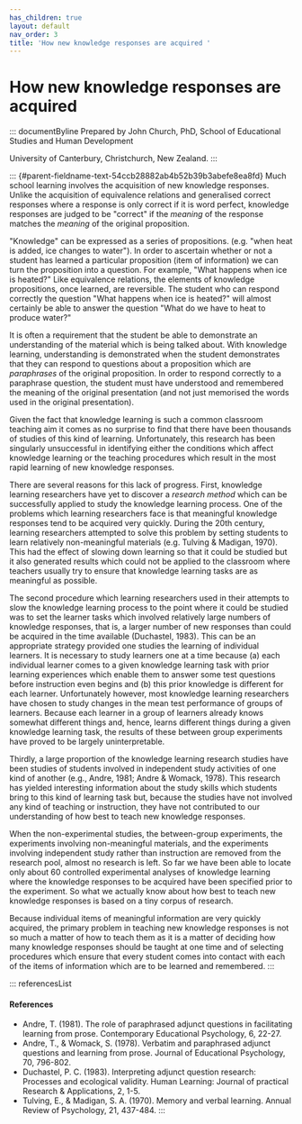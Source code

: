 ```yaml
---
has_children: true
layout: default
nav_order: 3
title: 'How new knowledge responses are acquired '
---
```

# How new knowledge responses are acquired 


::: documentByline
Prepared by John Church, PhD, School of Educational Studies and Human
Development

University of Canterbury, Christchurch, New Zealand.
:::

::: {#parent-fieldname-text-54ccb28882ab4b52b39b3abefe8ea8fd}
Much school learning involves the acquisition of new knowledge
responses. Unlike the acquisition of equivalence relations and
generalised correct responses where a response is only correct if it is
word perfect, knowledge responses are judged to be "correct" if the
*meaning* of the response matches the *meaning* of the original
proposition.

"Knowledge" can be expressed as a series of propositions. (e.g. "when
heat is added, ice changes to water"). In order to ascertain whether or
not a student has learned a particular proposition (item of information)
we can turn the proposition into a question. For example, "What happens
when ice is heated?" Like equivalence relations, the elements of
knowledge propositions, once learned, are reversible. The student who
can respond correctly the question "What happens when ice is heated?"
will almost certainly be able to answer the question "What do we have to
heat to produce water?"

It is often a requirement that the student be able to demonstrate an
understanding of the material which is being talked about. With
knowledge learning, understanding is demonstrated when the student
demonstrates that they can respond to questions about a proposition
which are *paraphrases* of the original proposition. In order to respond
correctly to a paraphrase question, the student must have understood and
remembered the meaning of the original presentation (and not just
memorised the words used in the original presentation).

Given the fact that knowledge learning is such a common classroom
teaching aim it comes as no surprise to find that there have been
thousands of studies of this kind of learning. Unfortunately, this
research has been singularly unsuccessful in identifying either the
conditions which affect knowledge learning or the teaching procedures
which result in the most rapid learning of new knowledge responses.

There are several reasons for this lack of progress. First, knowledge
learning researchers have yet to discover a *research* *method* which
can be successfully applied to study the knowledge learning process. One
of the problems which learning researchers face is that meaningful
knowledge responses tend to be acquired very quickly. During the 20th
century, learning researchers attempted to solve this problem by setting
students to learn relatively non-meaningful materials (e.g. Tulving &
Madigan, 1970). This had the effect of slowing down learning so that it
could be studied but it also generated results which could not be
applied to the classroom where teachers usually try to ensure that
knowledge learning tasks are as meaningful as possible.

The second procedure which learning researchers used in their attempts
to slow the knowledge learning process to the point where it could be
studied was to set the learner tasks which involved relatively large
numbers of knowledge responses, that is, a larger number of new
responses than could be acquired in the time available (Duchastel,
1983). This can be an appropriate strategy provided one studies the
learning of individual learners. It is necessary to study learners one
at a time because (a) each individual learner comes to a given knowledge
learning task with prior learning experiences which enable them to
answer some test questions before instruction even begins and (b) this
prior knowledge is different for each learner. Unfortunately however,
most knowledge learning researchers have chosen to study changes in the
mean test performance of groups of learners. Because each learner in a
group of learners already knows somewhat different things and, hence,
learns different things during a given knowledge learning task, the
results of these between group experiments have proved to be largely
uninterpretable.

Thirdly, a large proportion of the knowledge learning research studies
have been studies of students involved in independent study activities
of one kind of another (e.g., Andre, 1981; Andre & Womack, 1978). This
research has yielded interesting information about the study skills
which students bring to this kind of learning task but, because the
studies have not involved any kind of teaching or instruction, they have
not contributed to our understanding of how best to teach new knowledge
responses.

When the non-experimental studies, the between-group experiments, the
experiments involving non-meaningful materials, and the experiments
involving independent study rather than instruction are removed from the
research pool, almost no research is left. So far we have been able to
locate only about 60 controlled experimental analyses of knowledge
learning where the knowledge responses to be acquired have been
specified prior to the experiment. So what we actually know about how
best to teach new knowledge responses is based on a tiny corpus of
research.

Because individual items of meaningful information are very quickly
acquired, the primary problem in teaching new knowledge responses is not
so much a matter of how to teach them as it is a matter of deciding how
many knowledge responses should be taught at one time and of selecting
procedures which ensure that every student comes into contact with each
of the items of information which are to be learned and remembered.
:::

::: referencesList
#### References

-   Andre, T. (1981). The role of paraphrased adjunct questions in
    facilitating learning from prose. Contemporary Educational
    Psychology, 6, 22-27.
-   Andre, T., & Womack, S. (1978). Verbatim and paraphrased adjunct
    questions and learning from prose. Journal of Educational
    Psychology, 70, 796-802.
-   Duchastel, P. C. (1983). Interpreting adjunct question research:
    Processes and ecological validity. Human Learning: Journal of
    practical Research & Applications, 2, 1-5.
-   Tulving, E., & Madigan, S. A. (1970). Memory and verbal learning.
    Annual Review of Psychology, 21, 437-484.
:::
